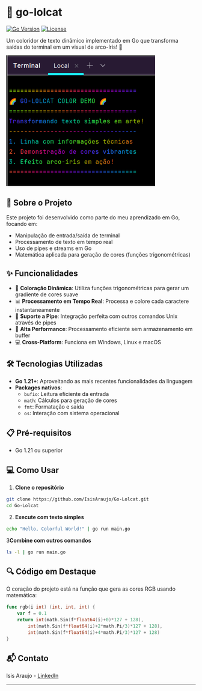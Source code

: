 # 🌈 go-lolcat

[![Go Version](https://img.shields.io/badge/Go-1.21+-00ADD8?style=flat&logo=go)](https://go.dev/)
[![License](https://img.shields.io/badge/license-MIT-green.svg)](LICENSE)


Um coloridor de texto dinâmico implementado em Go que transforma saídas do terminal em um visual de arco-íris! 🎨

![Demonstração do efeito RGB](image.png)

## 🎯 Sobre o Projeto

Este projeto foi desenvolvido como parte do meu aprendizado em Go, focando em:
- Manipulação de entrada/saída de terminal
- Processamento de texto em tempo real
- Uso de pipes e streams em Go
- Matemática aplicada para geração de cores (funções trigonométricas)

## ✨ Funcionalidades

- 🌈 **Coloração Dinâmica**: Utiliza funções trigonométricas para gerar um gradiente de cores suave
- 📊 **Processamento em Tempo Real**: Processa e colore cada caractere instantaneamente
- 🔄 **Suporte a Pipe**: Integração perfeita com outros comandos Unix através de pipes
- 🚀 **Alta Performance**: Processamento eficiente sem armazenamento em buffer
- 💻 **Cross-Platform**: Funciona em Windows, Linux e macOS

## 🛠️ Tecnologias Utilizadas

- **Go 1.21+**: Aproveitando as mais recentes funcionalidades da linguagem
- **Packages nativos**:
    - `bufio`: Leitura eficiente da entrada
    - `math`: Cálculos para geração de cores
    - `fmt`: Formatação e saída
    - `os`: Interação com sistema operacional

## 📋 Pré-requisitos

- Go 1.21 ou superior


## 💻 Como Usar

1. **Clone o repositório**
```bash
git clone https://github.com/IsisAraujo/Go-Lolcat.git
cd Go-Lolcat
```

2. **Execute com texto simples**
```bash
echo "Hello, Colorful World!" | go run main.go
```

3**Combine com outros comandos**
```bash
ls -l | go run main.go
```

## 🔍 Código em Destaque

O coração do projeto está na função que gera as cores RGB usando matemática:
```go
func rgb(i int) (int, int, int) {
    var f = 0.1
    return int(math.Sin(f*float64(i)+0)*127 + 128),
        int(math.Sin(f*float64(i)+2*math.Pi/3)*127 + 128),
        int(math.Sin(f*float64(i)+4*math.Pi/3)*127 + 128)
}
```

## 📬 Contato

Isis Araujo - [LinkedIn](https://www.linkedin.com/in/isisaraujo/) 

---